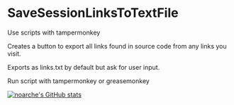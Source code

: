 # SaveSessionLinksToTextFile
Use scripts with tampermonkey 



Creates a button to export all links found in source code from any links you visit. 

Exports as links.txt by default but ask for user input.

Run script with tampermonkey or greasemonkey


[![noarche's GitHub stats](https://github-readme-stats.vercel.app/api?username=noarche)](https://github.com/noarche/github-readme-stats)
